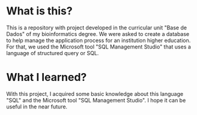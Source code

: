 # What is this? 
This is a repository with  project developed in the curricular unit "Base de Dados" of my bioinformatics degree.
We were asked to create a database to help manage the application process for an institution higher education. 
For that, we used the Microsoft tool "SQL Management Studio" that uses a language of structured query or SQL.

# What I learned?
With this project, I acquired some basic knowledge about this language "SQL" and the Microsoft tool "SQL Management Studio".
I hope it can be useful in the near future.
